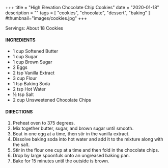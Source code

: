 +++
title = "High Elevation Chocolate Chip Cookies"
date = "2020-01-18"
description = ""
tags = [
    "cookies",
    "chocolate",
    "dessert", 
    "baking"
]
#thumbnail="images/cookies.jpg"
+++

Servings: About 18 Cookies <!--more-->

#### INGREDIENTS 

* 1 cup Softened Butter 
* 1 cup Sugar 
* 1 cup Brown Sugar 
* 2 Eggs 
* 2 tsp Vanilla Extract 
* 3 cup Flour 
* 1 tsp Baking Soda 
* 2 tsp Hot Water 
* ½ tsp Salt 
* 2 cup Unsweetened Chocolate Chips 

#### DIRECTIONS 

1. Preheat oven to 375 degrees. 
2. Mix together butter, sugar, and brown sugar until smooth. 
3. Beat in one egg at a time, then stir in the vanilla extract. 
4. Dissolve baking soda into hot water and add it to the mixture along with the salt. 
5. Stir in the flour one cup at a time and then fold in the chocolate chips. 
6. Drop by large spoonfuls onto an ungreased baking pan. 
7. Bake for 15 minutes until the outside is brown. 
